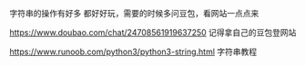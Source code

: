 字符串的操作有好多
都好好玩，需要的时候多问豆包，看网站一点点来

https://www.doubao.com/chat/24708561919637250
记得拿自己的豆包登网站

https://www.runoob.com/python3/python3-string.html
字符串教程